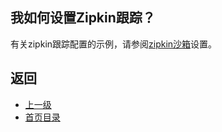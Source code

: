 ## 我如何设置Zipkin跟踪？

有关zipkin跟踪配置的示例，请参阅[zipkin沙箱](../Buildingandinstallation/Sandboxes/ZipkinTracing.md)设置。

## 返回
- [上一级](../FAQ.md)
- [首页目录](../README.md)